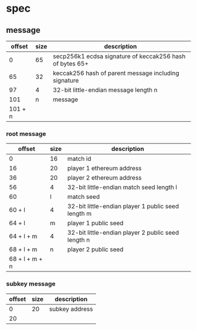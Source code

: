 # spec

## message

offset | size | description
------ | ---- | -----------
0 | 65 | secp256k1 ecdsa signature of keccak256 hash of bytes 65+
65 | 32 | keccak256 hash of parent message including signature
97 | 4 | 32-bit little-endian message length n
101 | n | message
| 101 + n

### root message

offset | size | description
------ | ---- | -----------
0 | 16 | match id
16 | 20 | player 1 ethereum address
36 | 20 | player 2 ethereum address
56 | 4 | 32-bit little-endian match seed length l
60 | l | match seed
60 + l | 4 | 32-bit little-endian player 1 public seed length m
64 + l | m | player 1 public seed
64 + l + m | 4 | 32-bit little-endian player 2 public seed length n
68 + l + m | n | player 2 public seed
| 68 + l + m + n

### subkey message

offset | size | description
------ | ---- | -----------
0 | 20 | subkey address
| 20

